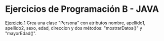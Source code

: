 # Ejercicios de Programación B - JAVA


[Ejercicio 1](Persona.java) Crea una clase "Persona" con atributos nombre, apellido1, apellido2, sexo, edad, direccion y dos métodos: "mostrarDatos()" y "mayorEdad()".

